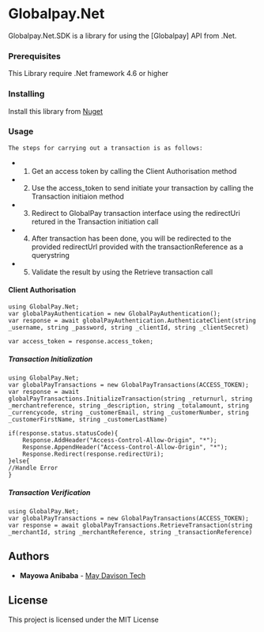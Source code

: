 # Globalpay.Net

Globalpay.Net.SDK is a library for using the [Globalpay] API from .Net.


### Prerequisites

 This Library require .Net framework 4.6 or higher



### Installing
 Install this library from [Nuget](https://www.nuget.org/packages/Globalpay.Net.SDK)

### Usage
    The steps for carrying out a transaction is as follows:
*    1. Get an access token by calling the Client Authorisation method
*    2. Use the access_token to send initiate your transaction by calling the Transaction initiaion method
*    3. Redirect to GlobalPay transaction interface using the redirectUri retured in the Transaction initiation call
*    4. After transaction has been done, you will be redirected to the provided redirectUrl provided with the transactionReference as a querystring
*    5. Validate the result by using the Retrieve transaction call


#### Client Authorisation
    using GlobalPay.Net;
    var globalPayAuthentication = new GlobalPayAuthentication();
    var response = await globalPayAuthentication.AuthenticateClient(string _username, string _password, string _clientId, string _clientSecret)

    var access_token = response.access_token;


##### Transaction Initialization
    using GlobalPay.Net;
    var globalPayTransactions = new GlobalPayTransactions(ACCESS_TOKEN);
    var response = await globalPayTransactions.InitializeTransaction(string _returnurl, string _merchantreference, string _description, string _totalamount, string _currencycode, string _customerEmail, string _customerNumber, string _customerFirstName, string _customerLastName)

    if(response.status.statusCode){
        Response.AddHeader("Access-Control-Allow-Origin", "*");
        Response.AppendHeader("Access-Control-Allow-Origin", "*");
		Response.Redirect(response.redirectUri);
    }else{
	//Handle Error
	}

##### Transaction Verification
    using GlobalPay.Net;
    var globalPayTransactions = new GlobalPayTransactions(ACCESS_TOKEN);
    var response = await globalPayTransactions.RetrieveTransaction(string _merchantId, string _merchantReference, string _transactionReference)


## Authors

* **Mayowa Anibaba** -  [May Davison Tech](http://www.mdt.com.ng/)


## License

This project is licensed under the MIT License
